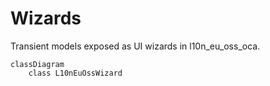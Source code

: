 # Wizards

Transient models exposed as UI wizards in l10n_eu_oss_oca.

```mermaid
classDiagram
    class L10nEuOssWizard
```
